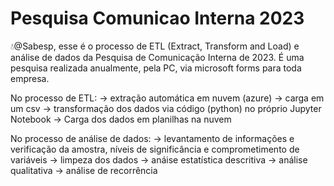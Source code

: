# Pesquisa Comunicao Interna 2023

:droplet:@Sabesp, esse é o processo de ETL (Extract, Transform and Load) e análise de dados da Pesquisa de Comunicação Interna de 2023.
É uma pesquisa realizada anualmente, pela PC, via microsoft forms para toda empresa.

No processo de ETL:
-> extração automática em nuvem (azure)
-> carga em um csv
-> transformação dos dados via código (python) no próprio Jupyter Notebook
-> Carga dos dados em planilhas na nuvem

No processo de análise de dados:
-> levantamento de informações e verificação da amostra, níveis de significância e comprometimento de variáveis
-> limpeza dos dados
-> anáise estatística descritiva
-> análise qualitativa
-> análise de recorrência

